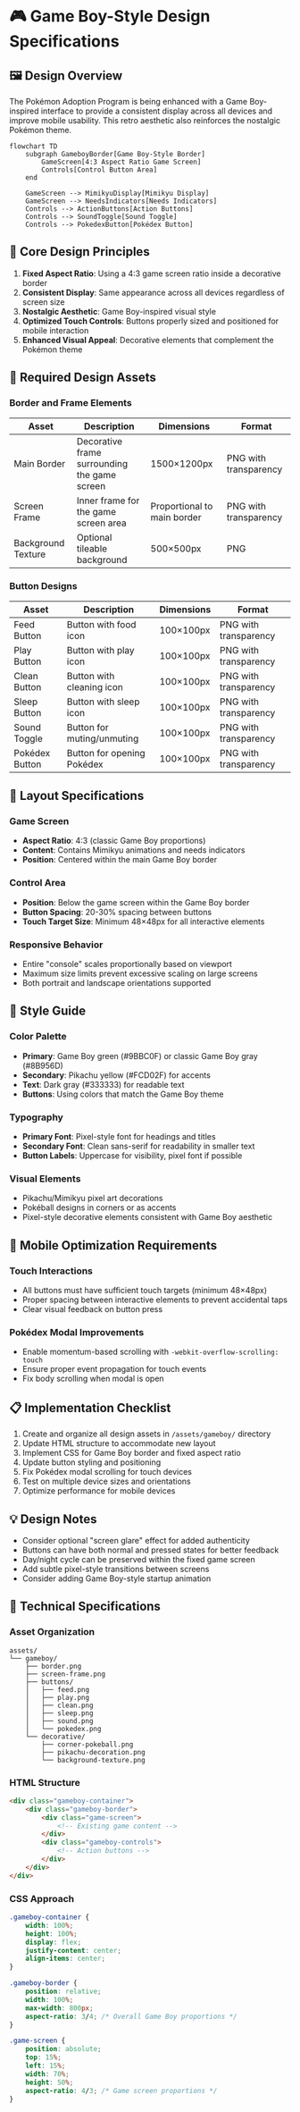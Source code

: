 # **🎮 Game Boy-Style Design Specifications**

## **🖼️ Design Overview**

The Pokémon Adoption Program is being enhanced with a Game Boy-inspired interface to provide a consistent display across all devices and improve mobile usability. This retro aesthetic also reinforces the nostalgic Pokémon theme.

```mermaid
flowchart TD
    subgraph GameboyBorder[Game Boy-Style Border]
        GameScreen[4:3 Aspect Ratio Game Screen]
        Controls[Control Button Area]
    end
    
    GameScreen --> MimikyuDisplay[Mimikyu Display]
    GameScreen --> NeedsIndicators[Needs Indicators]
    Controls --> ActionButtons[Action Buttons]
    Controls --> SoundToggle[Sound Toggle]
    Controls --> PokedexButton[Pokédex Button]
```

## **📏 Core Design Principles**

1. **Fixed Aspect Ratio**: Using a 4:3 game screen ratio inside a decorative border
2. **Consistent Display**: Same appearance across all devices regardless of screen size
3. **Nostalgic Aesthetic**: Game Boy-inspired visual style
4. **Optimized Touch Controls**: Buttons properly sized and positioned for mobile interaction
5. **Enhanced Visual Appeal**: Decorative elements that complement the Pokémon theme

## **🎨 Required Design Assets**

### **Border and Frame Elements**

| Asset | Description | Dimensions | Format |
|-------|-------------|------------|--------|
| Main Border | Decorative frame surrounding the game screen | 1500×1200px | PNG with transparency |
| Screen Frame | Inner frame for the game screen area | Proportional to main border | PNG with transparency |
| Background Texture | Optional tileable background | 500×500px | PNG |

### **Button Designs**

| Asset | Description | Dimensions | Format |
|-------|-------------|------------|--------|
| Feed Button | Button with food icon | 100×100px | PNG with transparency |
| Play Button | Button with play icon | 100×100px | PNG with transparency |
| Clean Button | Button with cleaning icon | 100×100px | PNG with transparency |
| Sleep Button | Button with sleep icon | 100×100px | PNG with transparency |
| Sound Toggle | Button for muting/unmuting | 100×100px | PNG with transparency |
| Pokédex Button | Button for opening Pokédex | 100×100px | PNG with transparency |

## **🧩 Layout Specifications**

### **Game Screen**
- **Aspect Ratio**: 4:3 (classic Game Boy proportions)
- **Content**: Contains Mimikyu animations and needs indicators
- **Position**: Centered within the main Game Boy border

### **Control Area**
- **Position**: Below the game screen within the Game Boy border
- **Button Spacing**: 20-30% spacing between buttons
- **Touch Target Size**: Minimum 48×48px for all interactive elements

### **Responsive Behavior**
- Entire "console" scales proportionally based on viewport
- Maximum size limits prevent excessive scaling on large screens
- Both portrait and landscape orientations supported

## **🎨 Style Guide**

### **Color Palette**
- **Primary**: Game Boy green (#9BBC0F) or classic Game Boy gray (#8B956D)
- **Secondary**: Pikachu yellow (#FCD02F) for accents
- **Text**: Dark gray (#333333) for readable text
- **Buttons**: Using colors that match the Game Boy theme

### **Typography**
- **Primary Font**: Pixel-style font for headings and titles
- **Secondary Font**: Clean sans-serif for readability in smaller text
- **Button Labels**: Uppercase for visibility, pixel font if possible

### **Visual Elements**
- Pikachu/Mimikyu pixel art decorations
- Pokéball designs in corners or as accents
- Pixel-style decorative elements consistent with Game Boy aesthetic

## **📱 Mobile Optimization Requirements**

### **Touch Interactions**
- All buttons must have sufficient touch targets (minimum 48×48px)
- Proper spacing between interactive elements to prevent accidental taps
- Clear visual feedback on button press

### **Pokédex Modal Improvements**
- Enable momentum-based scrolling with `-webkit-overflow-scrolling: touch`
- Ensure proper event propagation for touch events
- Fix body scrolling when modal is open

## **📋 Implementation Checklist**

1. Create and organize all design assets in `/assets/gameboy/` directory
2. Update HTML structure to accommodate new layout
3. Implement CSS for Game Boy border and fixed aspect ratio
4. Update button styling and positioning
5. Fix Pokédex modal scrolling for touch devices
6. Test on multiple device sizes and orientations
7. Optimize performance for mobile devices

## **💡 Design Notes**

- Consider optional "screen glare" effect for added authenticity
- Buttons can have both normal and pressed states for better feedback
- Day/night cycle can be preserved within the fixed game screen
- Add subtle pixel-style transitions between screens
- Consider adding Game Boy-style startup animation

## **📐 Technical Specifications**

### **Asset Organization**
```
assets/
└── gameboy/
    ├── border.png
    ├── screen-frame.png
    ├── buttons/
    │   ├── feed.png
    │   ├── play.png
    │   ├── clean.png
    │   ├── sleep.png
    │   ├── sound.png
    │   └── pokedex.png
    └── decorative/
        ├── corner-pokeball.png
        ├── pikachu-decoration.png
        └── background-texture.png
```

### **HTML Structure**
```html
<div class="gameboy-container">
    <div class="gameboy-border">
        <div class="game-screen">
            <!-- Existing game content -->
        </div>
        <div class="gameboy-controls">
            <!-- Action buttons -->
        </div>
    </div>
</div>
```

### **CSS Approach**
```css
.gameboy-container {
    width: 100%;
    height: 100%;
    display: flex;
    justify-content: center;
    align-items: center;
}

.gameboy-border {
    position: relative;
    width: 100%;
    max-width: 800px;
    aspect-ratio: 3/4; /* Overall Game Boy proportions */
}

.game-screen {
    position: absolute;
    top: 15%;
    left: 15%;
    width: 70%;
    height: 50%;
    aspect-ratio: 4/3; /* Game screen proportions */
}
